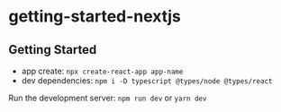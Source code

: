 # getting-started-nextjs

## Getting Started

- app create: `npx create-react-app app-name`
- dev dependencies: `npm i -D typescript @types/node @types/react`

Run the development server: `npm run dev` or `yarn dev`
